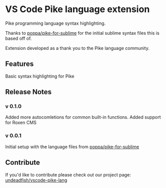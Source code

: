 # VS Code Pike language extension 

Pike programming language syntax highlighting.

Thanks to [poppa/pike-for-sublime](http://github.com/poppa/pike-for-sublime) for the initial sublime syntax files this is based off of.

Extension developed as a thank you to the Pike language community.

## Features

Basic syntax highlighting for Pike

## Release Notes
### v 0.1.0
Added more autocomletions for common built-in functions.
Added support for Roxen CMS

### v 0.0.1
Initial setup with the language files from [poppa/pike-for-sublime](http://github.com/poppa/pike-for-sublime)

## Contribute

If you'd like to contribute please check out our project page: [undeadfish/vscode-pike-lang](http://github.com/undeadfish/vscode-pike-lang)
